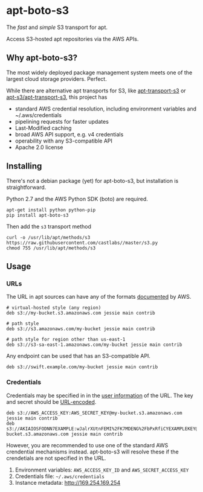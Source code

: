 # apt-boto-s3

The *fast* and *simple* S3 transport for apt.

Access S3-hosted apt repositories via the AWS APIs.

## Why apt-boto-s3?

The most widely deployed package management system meets one of the largest cloud storage providers. Perfect.

While there are alternative apt transports for S3, like [apt-transport-s3](https://github.com/BashtonLtd/apt-transport-s3) or [apt-s3/apt-transport-s3](https://github.com/castlabs/apt-s3), this project has

* standard AWS credential resolution, including environment variables and ~/.aws/credentials
* pipelining requests for faster updates
* Last-Modified caching
* broad AWS API support, e.g. v4 credentials
* operability with any S3-compatible API
* Apache 2.0 license

## Installing

There's not a debian package (yet) for apt-boto-s3, but installation is straightforward.

Python 2.7 and the AWS Python SDK (boto) are required.

```
apt-get install python python-pip
pip install apt-boto-s3
```

Then add the `s3` transport method

```
curl -o /usr/lib/apt/methods/s3 https://raw.githubusercontent.com/castlabs//master/s3.py
chmod 755 /usr/lib/apt/methods/s3
```

## Usage

### URLs

The URL in apt sources can have any of the formats [documented](http://docs.aws.amazon.com/AmazonS3/latest/dev/UsingBucket.html#access-bucket-intro) by AWS.

```
# virtual-hosted style (any region)
deb s3://my-bucket.s3.amazonaws.com jessie main contrib

# path style
deb s3://s3.amazonaws.com/my-bucket jessie main contrib

# path style for region other than us-east-1
deb s3://s3-sa-east-1.amazonaws.com/my-bucket jessie main contrib
```

Any endpoint can be used that has an S3-compatible API.

```
deb s3://swift.example.com/my-bucket jessie main contrib
```

### Credentials

Credentials may be specified in in the [user information](https://tools.ietf.org/html/rfc3986#section-3.2.1) of the URL. The key and secret should be [URL-encoded](https://tools.ietf.org/html/rfc3986#section-2.1).

```
deb s3://AWS_ACCESS_KEY:AWS_SECRET_KEY@my-bucket.s3.amazonaws.com jessie main contrib
deb s3://AKIAIOSFODNN7EXAMPLE:wJalrXUtnFEMI%2FK7MDENG%2FbPxRfiCYEXAMPLEKEY@my-bucket.s3.amazonaws.com jessie main contrib
```

However, you are recommended to use one of the standard AWS crendential mechanisms instead. apt-boto-s3 will resolve these if the crendetials are not specified in the URL.

1. Environment variables: `AWS_ACCESS_KEY_ID` and `AWS_SECRET_ACCESS_KEY`
1. Credentials file: `~/.aws/credentials`
1. Instance metadata: http://169.254.169.254
